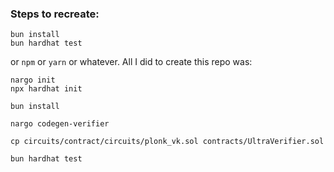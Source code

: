 ### Steps to recreate:

```
bun install
bun hardhat test
```

or `npm` or `yarn` or whatever. All I did to create this repo was:

```
nargo init
npx hardhat init

bun install

nargo codegen-verifier

cp circuits/contract/circuits/plonk_vk.sol contracts/UltraVerifier.sol

bun hardhat test
```
